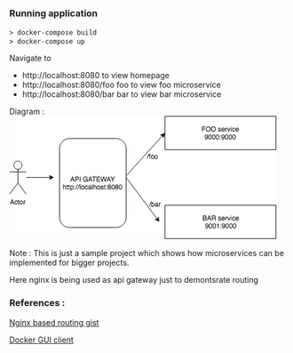 ### Running application
```
> docker-compose build
> docker-compose up
```

Navigate to 

-  http://localhost:8080 to view homepage
-  http://localhost:8080/foo foo to view foo microservice
-  http://localhost:8080/bar bar to view bar microservice


Diagram :
![Microservice](https://github.com/vibhasfl/nodejs-microservices-architecture-using-docker/blob/master/MicroserviceDiagram.png)

Note : 
This is just a sample project which shows how microservices can be implemented for bigger projects.

Here nginx is being used as api gateway just to demontsrate routing

### References :

[Nginx based routing gist](https://gist.github.com/soheilhy/8b94347ff8336d971ad0)

[Docker GUI client](https://portainer.readthedocs.io/en/stable/deployment.html)
